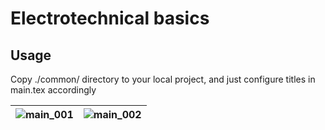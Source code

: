 # Electrotechnical basics

## Usage

Copy ./common/ directory to your local project, and just configure titles in
main.tex accordingly

| ![main_001](https://github.com/user-attachments/assets/42b4cddd-6576-4288-9b97-be991f133153) | ![main_002](https://github.com/user-attachments/assets/0fe4b19b-96fa-4bb8-bd81-7db411bb3d6f) |
| -------------------------------------------------------------------------------------------- | -------------------------------------------------------------------------------------------- |

